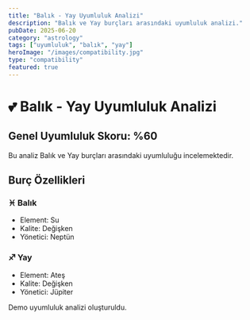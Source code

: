 ```yaml
---
title: "Balık - Yay Uyumluluk Analizi"
description: "Balık ve Yay burçları arasındaki uyumluluk analizi."
pubDate: 2025-06-20
category: "astrology"
tags: ["uyumluluk", "balık", "yay"]
heroImage: "/images/compatibility.jpg"
type: "compatibility"
featured: true
---
```


# 💕 Balık - Yay Uyumluluk Analizi

## Genel Uyumluluk Skoru: %60

Bu analiz Balık ve Yay burçları arasındaki uyumluluğu incelemektedir.

## Burç Özellikleri

### ♓ Balık
- Element: Su
- Kalite: Değişken
- Yönetici: Neptün

### ♐ Yay
- Element: Ateş
- Kalite: Değişken
- Yönetici: Jüpiter

Demo uyumluluk analizi oluşturuldu.

